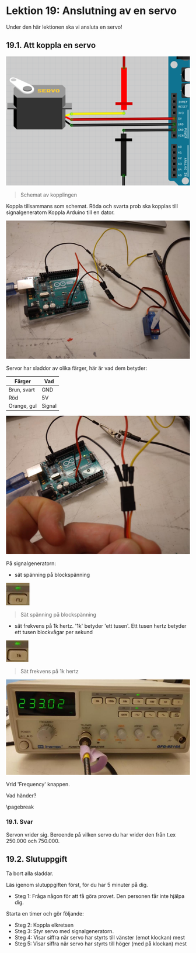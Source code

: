 # Lektion 19: Anslutning av en servo

Under den här lektionen ska vi ansluta en servo!

## 19.1. Att koppla en servo

![Anslutning av en servo, schematiskt](anslutning_av_en_servo.png)

> Schemat av kopplingen

Koppla tillsammans som schemat.
Röda och svarta prob ska kopplas till signalgeneratorn
Koppla Arduino till en dator.

![Anslutning av en servo, realisiskt](anslutning_av_en_servo_anslutning.jpg)

Servor har sladdor av olika färger, här är vad dem betyder:

Färger     |Vad
-----------|------
Brun, svart|GND
Röd        |5V
Orange, gul|Signal

![Anslutning av en servo, sladdar](anslutning_av_en_servo_sladdar.jpg)

På signalgeneratorn:

- sät spänning på blockspänning

![Sät spänning på blockspänning](anslutning_av_en_servo_signal_generator_block.jpg)

> Sät spänning på blockspänning

- sät frekvens på 1k hertz. '1k' betyder 'ett tusen'. Ett tusen hertz
  betyder ett tusen blockvågar per sekund

![Sät frekvens på 1k hertz](anslutning_av_en_servo_signal_generator_1k.jpg)

> Sät frekvens på 1k hertz

![Signalgenerator settings](anslutning_av_en_servo_signal_generator.jpg)

Vrid 'Frequency' knappen.

Vad händer?

\pagebreak

### 19.1. Svar

Servon vrider sig. Beroende på vilken servo du har vrider den från
t.ex 250.000 och 750.000.

## 19.2. Slutuppgift

Ta bort alla sladdar.

Läs igenom slutuppgiften först, för du har 5 minuter på dig.

- Steg 1: Fråga någon för att få göra provet. Den personen får inte hjälpa dig.

Starta en timer och gör följande:

- Steg 2: Koppla elkretsen
- Steg 3: Styr servo med signalgeneratorn.
- Steg 4: Visar siffra när servo har styrts till vänster (emot klockan) mest
- Steg 5: Visar siffra när servo har styrts till höger (med på klockan) mest
